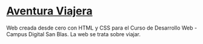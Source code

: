 # [Aventura Viajera](marcoapunto.github.io/aventuraViajera/)
Web creada desde cero con HTML y CSS para el Curso de Desarrollo Web - Campus Digital San Blas. La web se trata sobre viajar.
